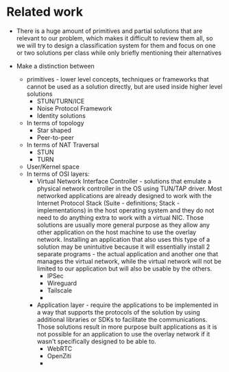 # Related work

- There is a huge amount of primitives and partial solutions that are relevant to our problem, which makes it difficult to review them all, so we will try to design a classification system for them and focus on one or two solutions per class while only briefly mentioning their alternatives

- Make a distinction between
	- primitives - lower level concepts, techniques or frameworks that cannot be used as a solution directly, but are used inside higher level solutions 
		- STUN/TURN/ICE
		- Noise Protocol Framework
		- Identity solutions
	- In terms of topology
		- Star shaped
		- Peer-to-peer
	- In terms of NAT Traversal
		- STUN
		- TURN
	- User/Kernel space
	- In terms of OSI layers:
		- Virtual Network Interface Controller - solutions that emulate a physical network controller in the OS using TUN/TAP driver. Most networked applications are already designed to work with the Internet Protocol Stack (Suite - definitions; Stack - implementations) in the host operating system and they do not need to do anything extra to work with a virtual NIC. Those solutions are usually more general purpose as they allow any other application on the host machine to use the overlay network. Installing an application that also uses this type of a solution may be unintuitive because it will essentially install 2 separate programs - the actual application and another one that manages the virtual network, while the virtual network will not be limited to our application but will also be usable by the others.
			- IPSec
			- Wireguard
			- Tailscale
			- 
		- Application layer - require the applications to be implemented in a way that supports the protocols of the solution by using additional libraries or SDKs to facilitate the communications. Those solutions result in more purpose built applications as it is not possible for an application to use the overlay network if it wasn't specifically designed to be able to.
			- WebRTC
			- OpenZiti
			- 